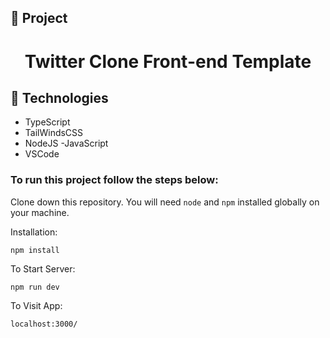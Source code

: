 ## 🚀 Project
<h1 align="center">Twitter Clone Front-end Template</h1>

## 🔧 Technologies

- TypeScript
- TailWindsCSS
- NodeJS
-JavaScript
- VSCode

### To run this project follow the steps below:  

Clone down this repository. You will need `node` and `npm` installed globally on your machine.  

Installation:

`npm install`

To Start Server:

`npm run dev`  

To Visit App:

`localhost:3000/`  

<!-- Hendell Costa -->

